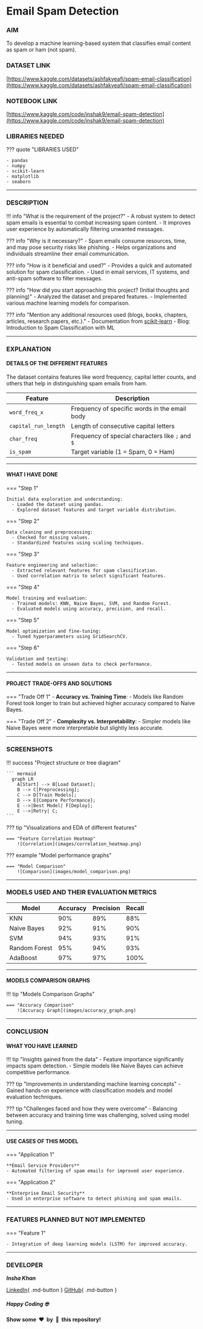 
# Email Spam Detection

### AIM 
To develop a machine learning-based system that classifies email content as spam or ham (not spam).

### DATASET LINK 
[https://www.kaggle.com/datasets/ashfakyeafi/spam-email-classification](https://www.kaggle.com/datasets/ashfakyeafi/spam-email-classification)


### NOTEBOOK LINK 
[https://www.kaggle.com/code/inshak9/email-spam-detection](https://www.kaggle.com/code/inshak9/email-spam-detection)


### LIBRARIES NEEDED

??? quote "LIBRARIES USED"

    - pandas
    - numpy
    - scikit-learn
    - matplotlib
    - seaborn
    

--- 

### DESCRIPTION 
!!! info "What is the requirement of the project?"
    - A robust system to detect spam emails is essential to combat increasing spam content.
    - It improves user experience by automatically filtering unwanted messages.

??? info "Why is it necessary?"
    - Spam emails consume resources, time, and may pose security risks like phishing.
    - Helps organizations and individuals streamline their email communication.

??? info "How is it beneficial and used?"
    - Provides a quick and automated solution for spam classification.
    - Used in email services, IT systems, and anti-spam software to filter messages.

??? info "How did you start approaching this project? (Initial thoughts and planning)"
    - Analyzed the dataset and prepared features.
    - Implemented various machine learning models for comparison.

??? info "Mention any additional resources used (blogs, books, chapters, articles, research papers, etc.)."
    - Documentation from [scikit-learn](https://scikit-learn.org)
    - Blog: Introduction to Spam Classification with ML

---

### EXPLANATION

#### DETAILS OF THE DIFFERENT FEATURES
The dataset contains features like word frequency, capital letter counts, and others that help in distinguishing spam emails from ham.

| Feature              | Description                                     |
|----------------------|-------------------------------------------------|
| `word_freq_x`        | Frequency of specific words in the email body  |
| `capital_run_length` | Length of consecutive capital letters          |
| `char_freq`          | Frequency of special characters like `;` and `$` |
| `is_spam`            | Target variable (1 = Spam, 0 = Ham)            |

---

#### WHAT I HAVE DONE

=== "Step 1"

    Initial data exploration and understanding:
      - Loaded the dataset using pandas.
      - Explored dataset features and target variable distribution.

=== "Step 2"

    Data cleaning and preprocessing:
      - Checked for missing values.
      - Standardized features using scaling techniques.

=== "Step 3"

    Feature engineering and selection:
      - Extracted relevant features for spam classification.
      - Used correlation matrix to select significant features.

=== "Step 4"

    Model training and evaluation:
      - Trained models: KNN, Naive Bayes, SVM, and Random Forest.
      - Evaluated models using accuracy, precision, and recall.

=== "Step 5"

    Model optimization and fine-tuning:
      - Tuned hyperparameters using GridSearchCV.

=== "Step 6"

    Validation and testing:
      - Tested models on unseen data to check performance.

---

#### PROJECT TRADE-OFFS AND SOLUTIONS

=== "Trade Off 1"
    - **Accuracy vs. Training Time**:
      - Models like Random Forest took longer to train but achieved higher accuracy compared to Naive Bayes.

=== "Trade Off 2"
    - **Complexity vs. Interpretability**:
      - Simpler models like Naive Bayes were more interpretable but slightly less accurate.

---

### SCREENSHOTS
<!-- Attach the screenshots and images -->

!!! success "Project structure or tree diagram"

    ``` mermaid
      graph LR
        A[Start] --> B[Load Dataset];
        B --> C[Preprocessing];
        C --> D[Train Models];
        D --> E{Compare Performance};
        E -->|Best Model| F[Deploy];
        E -->|Retry| C;
    ```

??? tip "Visualizations and EDA of different features"

    === "Feature Correlation Heatmap"
        ![Correlation](images/correlation_heatmap.png)

??? example "Model performance graphs"

    === "Model Comparison"
        ![Comparison](images/model_comparison.png)

---

### MODELS USED AND THEIR EVALUATION METRICS

|    Model             | Accuracy | Precision | Recall |
|----------------------|----------|-----------|--------|
| KNN                  | 90%      | 89%       | 88%    |
| Naive Bayes          | 92%      | 91%       | 90%    |
| SVM                  | 94%      | 93%       | 91%    |
| Random Forest        | 95%      | 94%       | 93%    |
| AdaBoost             | 97%      | 97%       | 100%   |

---

#### MODELS COMPARISON GRAPHS

!!! tip "Models Comparison Graphs"

    === "Accuracy Comparison"
        ![Accuracy Graph](images/accuracy_graph.png)

---

### CONCLUSION

#### WHAT YOU HAVE LEARNED

!!! tip "Insights gained from the data"
    - Feature importance significantly impacts spam detection.
    - Simple models like Naive Bayes can achieve competitive performance.

??? tip "Improvements in understanding machine learning concepts"
    - Gained hands-on experience with classification models and model evaluation techniques.

??? tip "Challenges faced and how they were overcome"
    - Balancing between accuracy and training time was challenging, solved using model tuning.

---

#### USE CASES OF THIS MODEL

=== "Application 1"

    **Email Service Providers**
    - Automated filtering of spam emails for improved user experience.

=== "Application 2"

    **Enterprise Email Security**
    - Used in enterprise software to detect phishing and spam emails.

---

### FEATURES PLANNED BUT NOT IMPLEMENTED

=== "Feature 1"

    - Integration of deep learning models (LSTM) for improved accuracy.

---

### **DEVELOPER**
***Insha Khan***

[LinkedIn](https://www.linkedin.com/in/insha-khan-4087532a4/){ .md-button }
[GitHub](https://www.github.com/ikcod){ .md-button }

##### Happy Coding 🤓
#### Show some &nbsp;❤️&nbsp; by &nbsp;🌟&nbsp; this repository!





